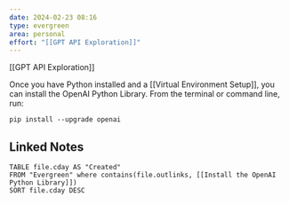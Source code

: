 ```yaml
---
date: 2024-02-23 08:16
type: evergreen
area: personal
effort: "[[GPT API Exploration]]"
---
```


[[GPT API Exploration]]

Once you have Python installed and a [[Virtual Environment Setup]], you can install the OpenAI Python Library. From the terminal or command line, run:

`pip install --upgrade openai`

## Linked Notes
```dataview
TABLE file.cday AS "Created"
FROM "Evergreen" where contains(file.outlinks, [[Install the OpenAI Python Library]])
SORT file.cday DESC
```
